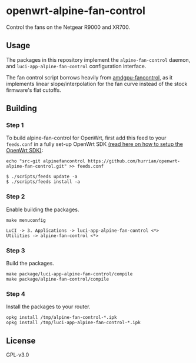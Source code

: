 # openwrt-alpine-fan-control
Control the fans on the Netgear R9000 and XR700.

## Usage

The packages in this repository implement the ``alpine-fan-control`` daemon, and ``luci-app-alpine-fan-control`` configuration interface.

The fan control script borrows heavily from [amdgpu-fancontrol](https://github.com/grmat/amdgpu-fancontrol), as it implements linear slope/interpolation for the fan curve instead of the stock firmware's flat cutoffs.

## Building

### Step 1
To build alpine-fan-control for OpenWrt, first add this feed to your ``feeds.conf`` in a fully set-up OpenWrt SDK [(read here on how to setup the OpenWrt SDK)](https://openwrt.org/docs/guide-developer/using_the_sdk):

```
echo "src-git alpinefancontrol https://github.com/hurrian/openwrt-alpine-fan-control.git" >> feeds.conf

$ ./scripts/feeds update -a
$ ./scripts/feeds install -a
```

### Step 2
Enable building the packages.
```
make menuconfig

LuCI -> 3. Applications -> luci-app-alpine-fan-control <*>
Utilities -> alpine-fan-control <*>
```

### Step 3
Build the packages.
```
make package/luci-app-alpine-fan-control/compile
make package/alpine-fan-control/compile
```

### Step 4
Install the packages to your router.
```
opkg install /tmp/alpine-fan-control-*.ipk
opkg install /tmp/luci-app-alpine-fan-control-*.ipk
```

## License
GPL-v3.0
